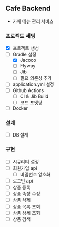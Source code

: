 ## Cafe Backend
- 카페 메뉴 관리 서비스

### 프로젝트 세팅
- [x] 프로젝트 생성
- [ ] Gradle 설정
    - [x] Jacoco
    - [ ] Flyway
    - [ ] Jib
    - [ ] 필요 의존성 추가
- [ ] application.yml 설정
- [ ] Github Actions
    - [ ] CI & Jib Build
    - [ ] 코드 포맷팅
- [ ] Docker

### 설계
- [ ] DB 설계

### 구현
- [ ] 시큐리티 설정
- [ ] 회원가입 api
    - [ ] 비밀번호 암호화
- [ ] 로그인 api
- [ ] 상품 등록
- [ ] 상품 속성 수정
- [ ] 상품 삭제
- [ ] 상품 목록 조회
- [ ] 상품 상세 조회
- [ ] 상품 검색
